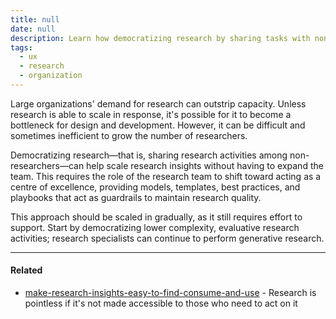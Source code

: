 ```yaml
---
title: null
date: null
description: Learn how democratizing research by sharing tasks with non-researchers helps large organizations scale insights and avoid bottlenecks without expanding research teams.
tags:
  - ux
  - research
  - organization
---
```


Large organizations' demand for research can outstrip capacity. Unless research is able to scale in response, it's possible for it to become a bottleneck for design and development. However, it can be difficult and sometimes inefficient to grow the number of researchers.

Democratizing research—that is, sharing research activities among non-researchers—can help scale research insights without having to expand the team. This requires the role of the research team to shift toward acting as a centre of excellence, providing models, templates, best practices, and playbooks that act as guardrails to maintain research quality.

This approach should be scaled in gradually, as it still requires effort to support. Start by democratizing lower complexity, evaluative research activities; research specialists can continue to perform generative research.

---

#### Related

- [make-research-insights-easy-to-find-consume-and-use]() - Research is pointless if it's not made accessible to those who need to act on it
